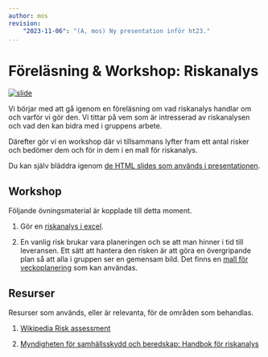 ```yaml
---
author: mos
revision:
    "2023-11-06": "(A, mos) Ny presentation inför ht23."
...
```

Föreläsning & Workshop: Riskanalys
====================

[![slide](https://dbwebb-se.github.io/pattern/lecture/L05-riskanalys/img/slide.png)](https://dbwebb-se.github.io/pattern/lecture/L05-riskanalys/slide.html)

<!--
TODO

* Förbättra slides med fokus på stakeholders, man behöver veta sin omgivning innan man gör riskanalysen?

-->

Vi börjar med att gå igenom en föreläsning om vad riskanalys handlar om och varför vi gör den. Vi tittar på vem som är intresserad av riskanalysen och vad den kan bidra med i gruppens arbete.

Därefter gör vi en workshop där vi tillsammans lyfter fram ett antal risker och bedömer dem och för in dem i en mall för riskanalys.

<!--
Videon är 44 minuter lång.

[YOUTUBE src="FC_hVXmu7QM" width=700 caption="Webbteknologier - introduktion (med Mikael)."]
-->

Du kan själv bläddra igenom [de HTML slides som används i presentationen](https://dbwebb-se.github.io/pattern/lecture/L05-riskanalys/slide.html).



Workshop
------------------------

Följande övningsmaterial är kopplade till detta moment.

1. Gör en [riskanalys i excel](https://docs.google.com/spreadsheets/d/1BwB07q-4KKsYz-fXDV2tPXnlSLngoevngrzRDgJkVQQ/edit?usp=sharing).

1. En vanlig risk brukar vara planeringen och se att man hinner i tid till leveransen. Ett sätt att hantera den risken är att göra en övergripande plan så att alla i gruppen ser en gemensam bild. Det finns en [mall för veckoplanering](https://docs.google.com/spreadsheets/d/1gw4FkDECelQ8DdKMUlwoLvtuyoTRYhJhptEeNZJKvx0/edit?usp=sharing) som kan användas.



Resurser
------------------------

Resurser som används, eller är relevanta, för de områden som behandlas.

1. [Wikipedia Risk assessment](https://en.wikipedia.org/wiki/Risk_assessment)

1. [Myndigheten för samhällsskydd och beredskap: Handbok för riskanalys](https://www.msb.se/ribdata/filer/pdf/18458.pdf)

